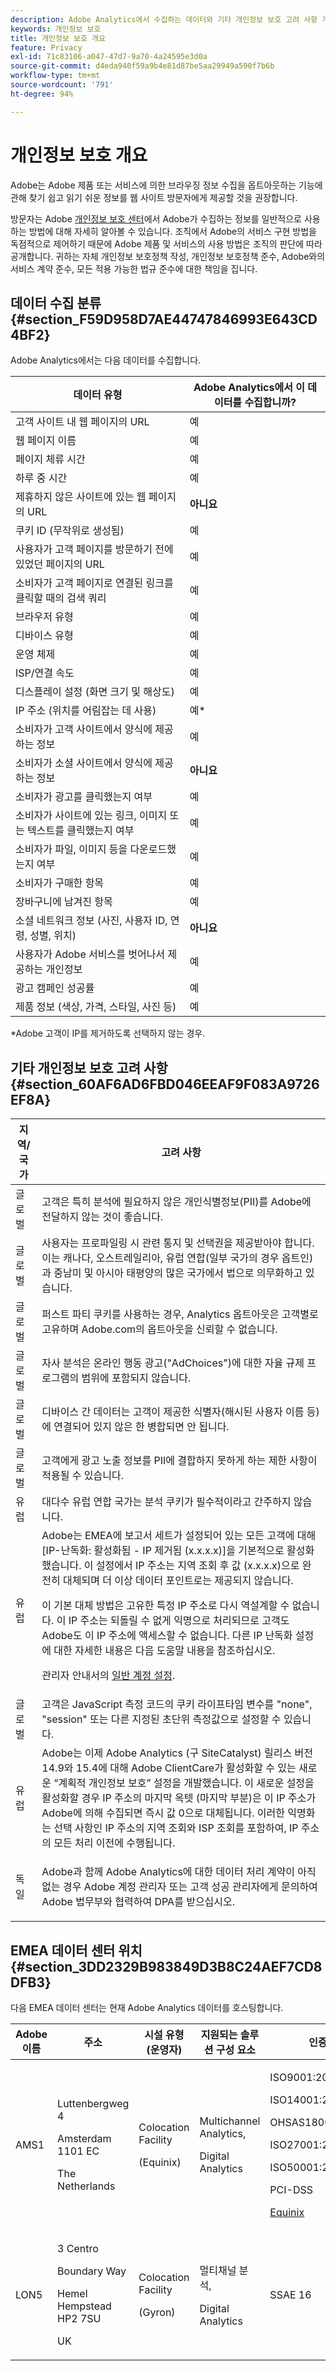 ```yaml
---
description: Adobe Analytics에서 수집하는 데이터와 기타 개인정보 보호 고려 사항 개요.
keywords: 개인정보 보호
title: 개인정보 보호 개요
feature: Privacy
exl-id: 71c83106-a047-47d7-9a70-4a24595e3d0a
source-git-commit: d4eda940f59a9b4e81d87be5aa29949a590f7b6b
workflow-type: tm+mt
source-wordcount: '791'
ht-degree: 94%

---
```


# 개인정보 보호 개요

Adobe는 Adobe 제품 또는 서비스에 의한 브라우징 정보 수집을 옵트아웃하는 기능에 관해 찾기 쉽고 읽기 쉬운 정보를 웹 사이트 방문자에게 제공할 것을 권장합니다.

방문자는 Adobe [개인정보 보호 센터](https://www.adobe.com/kr/privacy.html)에서 Adobe가 수집하는 정보를 일반적으로 사용하는 방법에 대해 자세히 알아볼 수 있습니다. 조직에서 Adobe의 서비스 구현 방법을 독점적으로 제어하기 때문에 Adobe 제품 및 서비스의 사용 방법은 조직의 판단에 따라 공개합니다. 귀하는 자체 개인정보 보호정책 작성, 개인정보 보호정책 준수, Adobe와의 서비스 계약 준수, 모든 적용 가능한 법규 준수에 대한 책임을 집니다.

## 데이터 수집 분류 {#section_F59D958D7AE44747846993E643CD4BF2}

Adobe Analytics에서는 다음 데이터를 수집합니다.

| 데이터 유형 | Adobe Analytics에서 이 데이터를 수집합니까? |
|---|---|
| 고객 사이트 내 웹 페이지의 URL | 예 |
| 웹 페이지 이름 | 예 |
| 페이지 체류 시간 | 예 |
| 하루 중 시간 | 예 |
| 제휴하지 않은 사이트에 있는 웹 페이지의 URL | **아니요** |
| 쿠키 ID (무작위로 생성됨) | 예 |
| 사용자가 고객 페이지를 방문하기 전에 있었던 페이지의 URL | 예 |
| 소비자가 고객 페이지로 연결된 링크를 클릭할 때의 검색 쿼리 | 예 |
| 브라우저 유형 | 예 |
| 디바이스 유형 | 예 |
| 운영 체제 | 예 |
| ISP/연결 속도 | 예 |
| 디스플레이 설정 (화면 크기 및 해상도) | 예 |
| IP 주소 (위치를 어림잡는 데 사용) | 예&#42; |
| 소비자가 고객 사이트에서 양식에 제공하는 정보 | 예 |
| 소비자가 소셜 사이트에서 양식에 제공하는 정보 | **아니요** |
| 소비자가 광고를 클릭했는지 여부 | 예 |
| 소비자가 사이트에 있는 링크, 이미지 또는 텍스트를 클릭했는지 여부 | 예 |
| 소비자가 파일, 이미지 등을 다운로드했는지 여부 | 예 |
| 소비자가 구매한 항목 | 예 |
| 장바구니에 남겨진 항목 | 예 |
| 소셜 네트워크 정보 (사진, 사용자 ID, 연령, 성별, 위치) | **아니요** |
| 사용자가 Adobe 서비스를 벗어나서 제공하는 개인정보 | 예 |
| 광고 캠페인 성공률 | 예 |
| 제품 정보 (색상, 가격, 스타일, 사진 등) | 예 |

&#42;Adobe 고객이 IP를 제거하도록 선택하지 않는 경우.

## 기타 개인정보 보호 고려 사항 {#section_60AF6AD6FBD046EEAF9F083A9726EF8A}

<table id="table_247B425E774F403288233824870D070E"> 
 <thead> 
  <tr> 
   <th colname="col1" class="entry"> 지역/국가 </th> 
   <th colname="col2" class="entry"> 고려 사항 </th> 
  </tr> 
 </thead>
 <tbody> 
  <tr> 
   <td colname="col1"> 글로벌 </td> 
   <td colname="col2"> 고객은 특히 분석에 필요하지 않은 개인식별정보(PII)를 Adobe에 전달하지 않는 것이 좋습니다. </td> 
  </tr> 
  <tr> 
   <td colname="col1"> 글로벌 </td> 
   <td colname="col2"> 사용자는 프로파일링 시 관련 통지 및 선택권을 제공받아야 합니다. 이는 캐나다, 오스트레일리아, 유럽 연합(일부 국가의 경우 옵트인)과 중남미 및 아시아 태평양의 많은 국가에서 법으로 의무화하고 있습니다. </td> 
  </tr> 
  <tr> 
   <td colname="col1"> 글로벌 </td> 
   <td colname="col2"> 퍼스트 파티 쿠키를 사용하는 경우, Analytics 옵트아웃은 고객별로 고유하며 Adobe.com의 옵트아웃을 신뢰할 수 없습니다. </td> 
  </tr> 
  <tr> 
   <td colname="col1"> 글로벌 </td> 
   <td colname="col2"> 자사 분석은 온라인 행동 광고("AdChoices")에 대한 자율 규제 프로그램의 범위에 포함되지 않습니다. </td> 
  </tr> 
  <tr> 
   <td colname="col1"> 글로벌 </td> 
   <td colname="col2"> 디바이스 간 데이터는 고객이 제공한 식별자(해시된 사용자 이름 등)에 연결되어 있지 않은 한 병합되면 안 됩니다. </td> 
  </tr> 
  <tr> 
   <td colname="col1"> 글로벌 </td> 
   <td colname="col2"> 고객에게 광고 노출 정보를 PII에 결합하지 못하게 하는 제한 사항이 적용될 수 있습니다. </td> 
  </tr> 
  <tr> 
   <td colname="col1"> 유럽 </td> 
   <td colname="col2"> 대다수 유럽 연합 국가는 분석 쿠키가 필수적이라고 간주하지 않습니다. </td> 
  </tr> 
  <tr> 
   <td colname="col1"> 유럽 </td> 
   <td colname="col2"> Adobe는 EMEA에 보고서 세트가 설정되어 있는 모든 고객에 대해 [IP-난독화: 활성화됨 - IP 제거됨 (x.x.x.x)]을 기본적으로 활성화했습니다. 이 설정에서 IP 주소는 지역 조회 후 값 (x.x.x.x)으로 완전히 대체되며 더 이상 데이터 포인트로는 제공되지 않습니다. <p>이 기본 대체 방법은 고유한 특정 IP 주소로 다시 역설계할 수 없습니다. 이 IP 주소는 되돌릴 수 없게 익명으로 처리되므로 고객도 Adobe도 이 IP 주소에 액세스할 수 없습니다. 다른 IP 난독화 설정에 대한 자세한 내용은 다음 도움말 내용을 참조하십시오. </p> <p> 관리자 안내서의 <a href="/help/admin/admin/general-acct-settings-admin.md">일반 계정 설정</a>.</p> </td>
  </tr> 
  <tr> 
   <td colname="col1"> 글로벌 </td> 
   <td colname="col2"> 고객은 JavaScript 측정 코드의 쿠키 라이프타임 변수를 "none", "session" 또는 다른 지정된 초단위 측정값으로 설정할 수 있습니다. </td> 
  </tr> 
  <tr> 
   <td colname="col1"> 유럽 </td> 
   <td colname="col2"> Adobe는 이제 Adobe Analytics (구 SiteCatalyst) 릴리스 버전 14.9와 15.4에 대해 Adobe ClientCare가 활성화할 수 있는 새로운 “계획적 개인정보 보호” 설정을 개발했습니다. 이 새로운 설정을 활성화할 경우 IP 주소의 마지막 옥텟 (마지막 부분)은 이 IP 주소가 Adobe에 의해 수집되면 즉시 값 0으로 대체됩니다. 이러한 익명화는 선택 사항인 IP 주소의 지역 조회와 ISP 조회를 포함하여, IP 주소의 모든 처리 이전에 수행됩니다. </td> 
  </tr> 
  <tr> 
   <td colname="col1"> 독일 </td> 
   <td colname="col2"> <p>Adobe과 함께 Adobe Analytics에 대한 데이터 처리 계약이 아직 없는 경우 Adobe 계정 관리자 또는 고객 성공 관리자에게 문의하여 Adobe 법무부와 협력하여 DPA를 받으십시오. </p> </td> 
  </tr> 
 </tbody> 
</table>

## EMEA 데이터 센터 위치 {#section_3DD2329B983849D3B8C24AEF7CD8DFB3}

다음 EMEA 데이터 센터는 현재 Adobe Analytics 데이터를 호스팅합니다.

<table id="table_65794B3790FD4B519EE89CF4F4B88314"> 
 <thead> 
  <tr> 
   <th colname="col1" class="entry"> Adobe 이름 </th> 
   <th colname="col2" class="entry"> 주소 </th> 
   <th colname="col3" class="entry"> 시설 유형 (운영자) </th> 
   <th colname="col4" class="entry"> 지원되는 솔루션 구성 요소 </th> 
   <th colname="col5" class="entry"> 인증 </th> 
  </tr> 
 </thead>
 <tbody> 
  <tr> 
   <td colname="col1"> AMS1 </td> 
   <td colname="col2"> <p>Luttenbergweg 4 </p> <p>Amsterdam 1101 EC </p> <p>The Netherlands </p> </td> 
   <td colname="col3"> <p>Colocation Facility </p> <p>(Equinix) </p> </td> 
   <td colname="col4"> <p>Multichannel Analytics, </p> <p>Digital Analytics </p> </td> 
   <td colname="col5"> <p>ISO9001:2008 </p> <p>ISO14001:2004 </p> <p>OHSAS18001:2007 </p> <p>ISO27001:2005 </p> <p>ISO50001:2011 </p> <p>PCI-DSS </p> <p> <a href="https://www.equinix.com/solutions/by-services/colocation/standards-and-compliance/iso-certified-data-centers/#table"  > Equinix </a> </p> </td> 
  </tr> 
  <tr> 
   <td colname="col1"> LON5 </td> 
   <td colname="col2"> <p>3 Centro </p> <p>Boundary Way </p> <p>Hemel Hempstead HP2 7SU </p> <p>UK </p> </td> 
   <td colname="col3"> <p>Colocation Facility </p> <p>(Gyron) </p> </td> 
   <td colname="col4"> <p>멀티채널 분석, </p> <p>Digital Analytics </p> </td> 
   <td colname="col5"> SSAE 16 </td> 
  </tr> 
 </tbody> 
</table>
